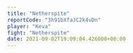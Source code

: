 ```yaml
---
title: "Netherspite"
reportCode: "3h91bXfaJC2k4vDn"
player: "Keva"
fight: "Netherspite"
date: 2021-09-02T19:09:04.426000+00:00
---
```

